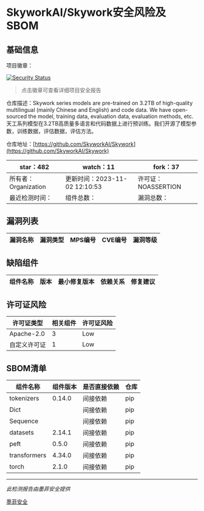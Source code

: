 # SkyworkAI/Skywork安全风险及SBOM

## 基础信息

项目徽章：

[![Security Status](https://www.murphysec.com/platform3/v31/badge/1720150010822709248.svg)](https://www.murphysec.com/console/report/1720150010495553536/1720150010822709248)

> 点击徽章可查看详细项目安全报告

仓库描述：Skywork series models are pre-trained on 3.2TB of high-quality multilingual (mainly Chinese and English) and code data. We have open-sourced the model, training data, evaluation data, evaluation methods, etc.       天工系列模型在3.2TB高质量多语言和代码数据上进行预训练。我们开源了模型参数，训练数据，评估数据，评估方法。

仓库地址：[https://github.com/SkyworkAI/Skywork](https://github.com/SkyworkAI/Skywork)

| star：482 | watch：11 | fork：37 |
| ----------- | -------------- | ------------ |
| 所有者：Organization | 更新时间：2023-11-02 12:10:53 | 许可证：NOASSERTION |
| 最近检测时间： | 组件总数： | 漏洞总数： |




## 漏洞列表

| 漏洞名称 | 漏洞类型 | MPS编号 | CVE编号 | 漏洞等级 |
| ------- | ------ | ------- | ------ | ----- |





## 缺陷组件

| 组件名称 | 版本 | 最小修复版本 | 依赖关系 | 修复建议 |
| -------- | ---- | ------------ | -------- | -------- |





## 许可证风险

| 许可证类型 | 相关组件 | 许可证风险 |
| ---------- | -------- | ---------- |
|Apache-2.0|3|Low|
|自定义许可证|1|Low|




## SBOM清单

| 组件名称 | 组件版本 | 是否直接依赖 | 仓库 |
| -------- | -------- | ------------ | ---- |
|tokenizers|0.14.0|间接依赖|pip|
|Dict||间接依赖|pip|
|Sequence||间接依赖|pip|
|datasets|2.14.1|间接依赖|pip|
|peft|0.5.0|间接依赖|pip|
|transformers|4.34.0|间接依赖|pip|
|torch|2.1.0|间接依赖|pip|


------

*此检测报告由墨菲安全提供*

[墨菲安全](www.murphysec.com)